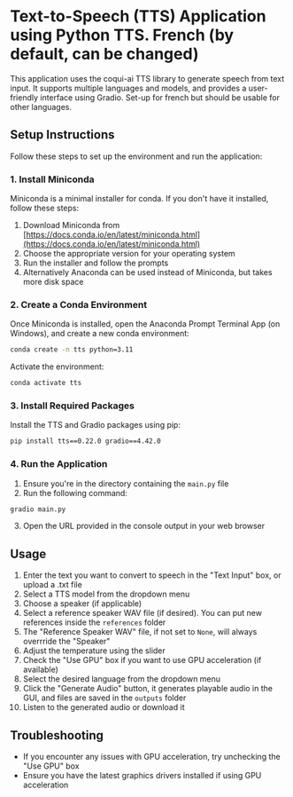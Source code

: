# Text-to-Speech (TTS) Application using Python TTS. French (by default, can be changed)

This application uses the coqui-ai TTS library to generate speech from text input. It supports multiple languages and models, and provides a user-friendly interface using Gradio.
Set-up for french but should be usable for other languages.

## Setup Instructions

Follow these steps to set up the environment and run the application:

### 1. Install Miniconda

Miniconda is a minimal installer for conda. If you don't have it installed, follow these steps:

1. Download Miniconda from [https://docs.conda.io/en/latest/miniconda.html](https://docs.conda.io/en/latest/miniconda.html)
2. Choose the appropriate version for your operating system
3. Run the installer and follow the prompts
4. Alternatively Anaconda can be used instead of Miniconda, but takes more disk space

### 2. Create a Conda Environment

Once Miniconda is installed, open the Anaconda Prompt Terminal App (on Windows), and create a new conda environment:

```bash
conda create -n tts python=3.11
```

Activate the environment:

```bash
conda activate tts
```

### 3. Install Required Packages

Install the TTS and Gradio packages using pip:

```bash
pip install tts==0.22.0 gradio==4.42.0
```

### 4. Run the Application

1. Ensure you're in the directory containing the `main.py` file
2. Run the following command:

```bash
gradio main.py
```

3. Open the URL provided in the console output in your web browser

## Usage

1. Enter the text you want to convert to speech in the "Text Input" box, or upload a .txt file
2. Select a TTS model from the dropdown menu
3. Choose a speaker (if applicable)
4. Select a reference speaker WAV file (if desired). You can put new references inside the `references` folder
5. The "Reference Speaker WAV" file, if not set to `None`, will always overrride the "Speaker"
5. Adjust the temperature using the slider
6. Check the "Use GPU" box if you want to use GPU acceleration (if available)
7. Select the desired language from the dropdown menu
8. Click the "Generate Audio" button, it generates playable audio in the GUI, and files are saved in the `outputs` folder
9. Listen to the generated audio or download it

## Troubleshooting

- If you encounter any issues with GPU acceleration, try unchecking the "Use GPU" box
- Ensure you have the latest graphics drivers installed if using GPU acceleration